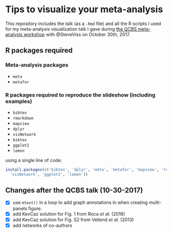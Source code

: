 # Tips to visualize your meta-analysis

This repository includes the talk (as a `.Rmd` file) and all the R scripts I
used for my meta-analysis visualization talk I gave during [the QCBS meta-analysis
workshop](http://qcbs.ca/wiki/meta-analysis-workshop) with @SteveViss on October 30th, 2017.



## R packages required

###  Meta-analysis packages

- `meta`
- `metafor`

### R packages required to reproduce the slideshow (including examples)

- `bibtex`
- `rmarkdown`
- `mapview`
- `dplyr`
- `visNetwork`
- `bibtex`
- `ggplot2`
- `lemon`


using a single line of code:

```r
install.packages(c('bibtex', 'dplyr', 'meta', 'metafor', 'mapview', 'rmarkdown',
  'visNetwork', 'ggplot2', 'lemon'))
```


## Changes after the QCBS talk (10-30-2017)

- [X] use `mtext()` in a loop to add graph annotations in when creating multi-panels figure.
- [X] add KevCaz solution for Fig. 1 from Roca *et al.* (2016)
- [X] add KevCaz solution for Fig. S2 from Vellend *et al.* (2013)
- [X] add networks of co-authors
